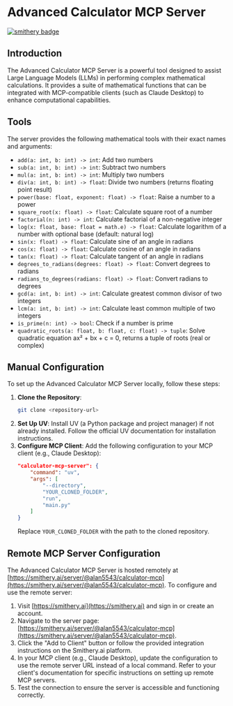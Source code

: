 # Advanced Calculator MCP Server
[![smithery badge](https://smithery.ai/badge/@alan5543/calculator-mcp)](https://smithery.ai/server/@alan5543/calculator-mcp)

## Introduction
The Advanced Calculator MCP Server is a powerful tool designed to assist Large Language Models (LLMs) in performing complex mathematical calculations. It provides a suite of mathematical functions that can be integrated with MCP-compatible clients (such as Claude Desktop) to enhance computational capabilities.

## Tools
The server provides the following mathematical tools with their exact names and arguments:
- `add(a: int, b: int) -> int`: Add two numbers
- `sub(a: int, b: int) -> int`: Subtract two numbers
- `mul(a: int, b: int) -> int`: Multiply two numbers
- `div(a: int, b: int) -> float`: Divide two numbers (returns floating point result)
- `power(base: float, exponent: float) -> float`: Raise a number to a power
- `square_root(x: float) -> float`: Calculate square root of a number
- `factorial(n: int) -> int`: Calculate factorial of a non-negative integer
- `log(x: float, base: float = math.e) -> float`: Calculate logarithm of a number with optional base (default: natural log)
- `sin(x: float) -> float`: Calculate sine of an angle in radians
- `cos(x: float) -> float`: Calculate cosine of an angle in radians
- `tan(x: float) -> float`: Calculate tangent of an angle in radians
- `degrees_to_radians(degrees: float) -> float`: Convert degrees to radians
- `radians_to_degrees(radians: float) -> float`: Convert radians to degrees
- `gcd(a: int, b: int) -> int`: Calculate greatest common divisor of two integers
- `lcm(a: int, b: int) -> int`: Calculate least common multiple of two integers
- `is_prime(n: int) -> bool`: Check if a number is prime
- `quadratic_roots(a: float, b: float, c: float) -> tuple`: Solve quadratic equation ax² + bx + c = 0, returns a tuple of roots (real or complex)

## Manual Configuration
To set up the Advanced Calculator MCP Server locally, follow these steps:
1. **Clone the Repository**:
   ```bash
   git clone <repository-url>
   ```
2. **Set Up UV**:
   Install UV (a Python package and project manager) if not already installed. Follow the official UV documentation for installation instructions.
3. **Configure MCP Client**:
   Add the following configuration to your MCP client (e.g., Claude Desktop):
   ```json
   "calculator-mcp-server": {
       "command": "uv",
       "args": [
           "--directory",
           "YOUR_CLONED_FOLDER",
           "run",
           "main.py"
       ]
   }
   ```
   Replace `YOUR_CLONED_FOLDER` with the path to the cloned repository.

## Remote MCP Server Configuration
The Advanced Calculator MCP Server is hosted remotely at [https://smithery.ai/server/@alan5543/calculator-mcp](https://smithery.ai/server/@alan5543/calculator-mcp). To configure and use the remote server:
1. Visit [https://smithery.ai](https://smithery.ai) and sign in or create an account.
2. Navigate to the server page: [https://smithery.ai/server/@alan5543/calculator-mcp](https://smithery.ai/server/@alan5543/calculator-mcp).
3. Click the "Add to Client" button or follow the provided integration instructions on the Smithery.ai platform.
4. In your MCP client (e.g., Claude Desktop), update the configuration to use the remote server URL instead of a local command. Refer to your client's documentation for specific instructions on setting up remote MCP servers.
5. Test the connection to ensure the server is accessible and functioning correctly.